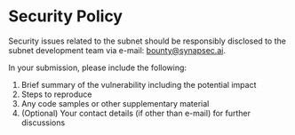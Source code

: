 # Security Policy

Security issues related to the subnet should be responsibly disclosed to the subnet development team via e-mail: bounty@synapsec.ai.

In your submission, please include the following:
1) Brief summary of the vulnerability including the potential impact
2) Steps to reproduce
3) Any code samples or other supplementary material
4) (Optional) Your contact details (if other than e-mail) for further discussions